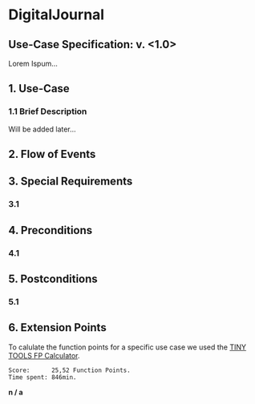 # DigitalJournal
## Use-Case Specification: <NAME>  v. <1.0>

Lorem Ispum...

## 1. Use-Case <NAME>

### 1.1 Brief Description

Will be added later...

## 2. Flow of Events

## 3. Special Requirements

### 3.1 <First Special Requirement>

## 4. Preconditions

### 4.1 <Precondition One>

## 5. Postconditions

### 5.1 <Postcondition One>

## 6. Extension Points
To calulate the function points for a specific use case we used the [TINY TOOLS FP Calculator](http://groups.umd.umich.edu/cis/course.des/cis525/js/f00/harvey/FP_Calc.html).

    Score:      25,52 Function Points. 
    Time spent: 846min.

**n / a**
